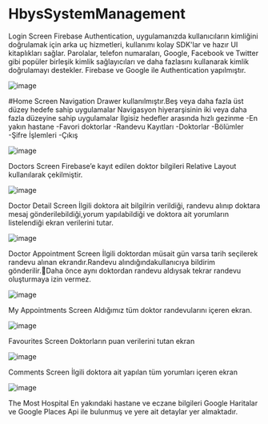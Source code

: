 # HbysSystemManagement

Login Screen
Firebase Authentication, uygulamanızda kullanıcıların kimliğini doğrulamak için arka uç hizmetleri, kullanımı kolay SDK'lar ve hazır UI kitaplıkları sağlar. Parolalar, telefon numaraları, Google, Facebook ve Twitter gibi popüler birleşik kimlik sağlayıcıları ve daha fazlasını kullanarak kimlik doğrulamayı destekler. Firebase ve Google ile Authentication yapılmıştır.


![image](https://user-images.githubusercontent.com/46397935/168469563-262f9333-ff6a-4cb9-bb24-3cdde78ae21a.png)

#Home Screen
Navigation Drawer kullanılmıştır.Beş veya daha fazla üst düzey hedefe sahip uygulamalar Navigasyon hiyerarşisinin iki veya daha fazla düzeyine sahip uygulamalar İlgisiz hedefler arasında hızlı gezinme
-En yakın hastane
-Favori doktorlar
-Randevu Kayıtları
-Doktorlar
-Bölümler
-Şifre İşlemleri
-Çıkış

![image](https://user-images.githubusercontent.com/46397935/168470262-95640033-6ab1-4247-8a20-4f466b6a26a5.png)

Doctors Screen
Firebase’e kayıt edilen doktor bilgileri Relative Layout kullanılarak çekilmiştir.

![image](https://user-images.githubusercontent.com/46397935/168469974-69ac5713-68a2-4817-9cec-54441281ef0e.png)


Doctor Detail Screen
İlgili doktora ait bilgilrin verildiği, randevu alınıp doktara mesaj gönderilebildiği,yorum yapılabildiği ve doktora ait yorumların listelendiği ekran verilerini tutar.

![image](https://user-images.githubusercontent.com/46397935/168469979-2e007718-0cea-4cb3-b90a-f2ba526a4941.png)


Doctor Appointment Screen
İlgili doktordan müsait gün varsa  tarih seçilerek randevu alınan ekrandır.Randevu alındığındakullanıcıya bildirim gönderilir.Daha önce aynı doktordan randevu aldıysak tekrar randevu oluşturmaya izin vermez.

![image](https://user-images.githubusercontent.com/46397935/168469990-4f7fc6c8-b61e-47c3-94cf-d89ebea6a978.png)


My Appointments Screen
Aldığımız tüm doktor randevularını içeren ekran.

![image](https://user-images.githubusercontent.com/46397935/168470005-1b3c6228-6bb7-409d-8a6e-c9376cfefb35.png)


Favourites Screen 
Doktorların puan verilerini tutan ekran

![image](https://user-images.githubusercontent.com/46397935/168470033-fd8ee4dc-6657-4345-88a9-d7b199b140fc.png)

Comments Screen
İlgili doktora ait yapılan tüm yorumları içeren ekran

![image](https://user-images.githubusercontent.com/46397935/168470067-490aac7a-ad8c-4334-8278-a984d82aba9f.png)

The Most Hospital
En yakındaki hastane ve eczane bilgileri Google Haritalar ve Google Places Api ile bulunmuş ve yere ait detaylar yer almaktadır.








